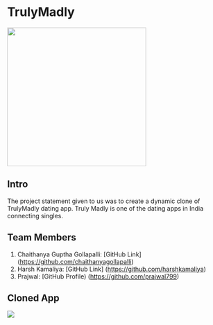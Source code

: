# TrulyMadly

<img src="https://www.nextbigbrand.in/wp-content/uploads/2020/02/logo.png" width="320">

## Intro

The project statement given to us was to create a dynamic clone of TrulyMadly dating app.
Truly Madly is one of the dating apps in India connecting singles.

## Team Members

1) Chaithanya Guptha Gollapalli: [GitHub Link] (https://github.com/chaithanyagollapalli)
2) Harsh Kamaliya: [GitHub Link] (https://github.com/harshkamaliya)
3) Prajwal: [GitHub Profile) (https://github.com/prajwal799)

## Cloned App
<img src="https://media1.giphy.com/media/Xvik9fIBTKTyG0sm6I/giphy.gif"/>

